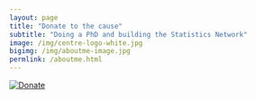 ```yaml
---
layout: page
title: "Donate to the cause"
subtitle: "Doing a PhD and building the Statistics Network"
image: /img/centre-logo-white.jpg
bigimg: /img/aboutme-image.jpg
permlink: /aboutme.html
---
```


[![Donate](https://img.shields.io/badge/Donate-PayPal-green.svg)](https://paypal.me/ARDavidson?locale.x=en_AU)